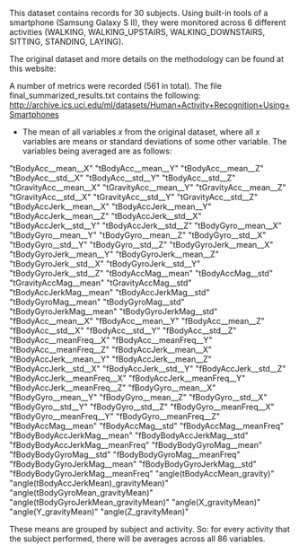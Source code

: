 This dataset contains records for 30 subjects. Using built-in tools of a smartphone (Samsung Galaxy S II), they were monitored across 6 different activities (WALKING, WALKING_UPSTAIRS, WALKING_DOWNSTAIRS, SITTING, STANDING, LAYING).

The original dataset and more details on the methodology can be found at this website:

A number of metrics were recorded (561 in total). The file final_summarized_results.txt  contains the following: http://archive.ics.uci.edu/ml/datasets/Human+Activity+Recognition+Using+Smartphones

* The mean of all variables  *x* from the original dataset, where all *x* variables are means or standard deviations of some other variable. The variables being averaged are as follows:

"tBodyAcc__mean__X"
"tBodyAcc__mean__Y"
"tBodyAcc__mean__Z"
"tBodyAcc__std__X"
"tBodyAcc__std__Y"
"tBodyAcc__std__Z"
"tGravityAcc__mean__X"
"tGravityAcc__mean__Y"
"tGravityAcc__mean__Z"
"tGravityAcc__std__X"
"tGravityAcc__std__Y"
 "tGravityAcc__std__Z"
"tBodyAccJerk__mean__X"
"tBodyAccJerk__mean__Y"
"tBodyAccJerk__mean__Z"
"tBodyAccJerk__std__X"
"tBodyAccJerk__std__Y"
"tBodyAccJerk__std__Z"
"tBodyGyro__mean__X"
"tBodyGyro__mean__Y"
"tBodyGyro__mean__Z"
"tBodyGyro__std__X"
"tBodyGyro__std__Y"
"tBodyGyro__std__Z"
"tBodyGyroJerk__mean__X"
"tBodyGyroJerk__mean__Y"
"tBodyGyroJerk__mean__Z"
"tBodyGyroJerk__std__X"
"tBodyGyroJerk__std__Y"
"tBodyGyroJerk__std__Z"
"tBodyAccMag__mean"
"tBodyAccMag__std"
"tGravityAccMag__mean"
"tGravityAccMag__std"
"tBodyAccJerkMag__mean"
"tBodyAccJerkMag__std"
"tBodyGyroMag__mean"
"tBodyGyroMag__std"
"tBodyGyroJerkMag__mean"
"tBodyGyroJerkMag__std"
"fBodyAcc__mean__X"
"fBodyAcc__mean__Y"
"fBodyAcc__mean__Z"
"fBodyAcc__std__X"
"fBodyAcc__std__Y"
"fBodyAcc__std__Z"
"fBodyAcc__meanFreq__X"
"fBodyAcc__meanFreq__Y"
"fBodyAcc__meanFreq__Z"
"fBodyAccJerk__mean__X"
"fBodyAccJerk__mean__Y"
"fBodyAccJerk__mean__Z"
"fBodyAccJerk__std__X"
"fBodyAccJerk__std__Y"
"fBodyAccJerk__std__Z"
"fBodyAccJerk__meanFreq__X"
"fBodyAccJerk__meanFreq__Y"
"fBodyAccJerk__meanFreq__Z"
"fBodyGyro__mean__X"
"fBodyGyro__mean__Y"
"fBodyGyro__mean__Z"
"fBodyGyro__std__X"
"fBodyGyro__std__Y"
"fBodyGyro__std__Z"
"fBodyGyro__meanFreq__X"
"fBodyGyro__meanFreq__Y"
"fBodyGyro__meanFreq__Z"
"fBodyAccMag__mean"
"fBodyAccMag__std"
"fBodyAccMag__meanFreq"
"fBodyBodyAccJerkMag__mean"
"fBodyBodyAccJerkMag__std"
"fBodyBodyAccJerkMag__meanFreq"
"fBodyBodyGyroMag__mean"
"fBodyBodyGyroMag__std"
"fBodyBodyGyroMag__meanFreq"
"fBodyBodyGyroJerkMag__mean"
"fBodyBodyGyroJerkMag__std"
"fBodyBodyGyroJerkMag__meanFreq"
"angle(tBodyAccMean_gravity)"
"angle(tBodyAccJerkMean)_gravityMean)"
"angle(tBodyGyroMean_gravityMean)"
"angle(tBodyGyroJerkMean_gravityMean)"
"angle(X_gravityMean)"
"angle(Y_gravityMean)"
"angle(Z_gravityMean)"


These means are grouped by subject and activity. So: for every activity that the subject performed, there will be averages across all 86 variables.